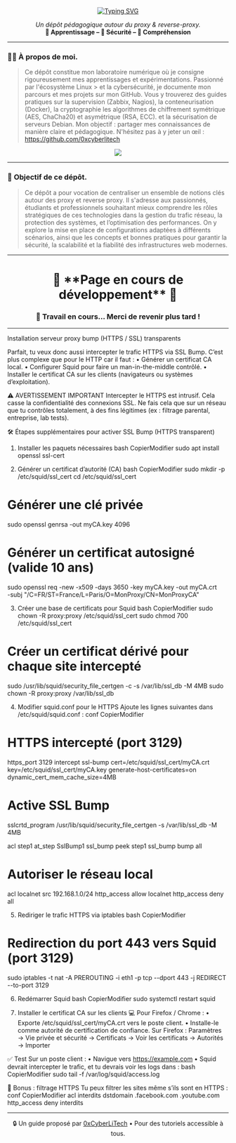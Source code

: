 <div align="center">

<a href="https://github.com/0xCyberLiTech">
  <img src="https://readme-typing-svg.herokuapp.com?font=Fira+Code&size=32&pause=1000&color=D14A4A&center=true&vCenter=true&width=650&lines=LES+PROXIES;LES+REVERSES+PROXIES;Introduction;Fonctionnement+de+Base;Sécurité+et+Confidentialité" alt="Typing SVG" />
</a>

<p align="center">
  <em>Un dépôt pédagogique autour du proxy & reverse-proxy.</em><br>
  <b>📘 Apprentissage – 🔐 Sécurité – 🧠 Compréhension</b>
</p>

</div>

---

### 👨‍💻 **À propos de moi.**

> Ce dépôt constitue mon laboratoire numérique où je consigne rigoureusement mes apprentissages et expérimentations. Passionné par l'écosystème Linux > et la cybersécurité, je
> documente mon parcours et mes projets sur mon GitHub. Vous y trouverez des guides pratiques sur la supervision (Zabbix,
> Nagios), la conteneurisation (Docker), la cryptographie les algorithmes de chiffrement symétrique (AES, ChaCha20) et asymétrique (RSA, ECC).  et la
> sécurisation de serveurs Debian. Mon objectif : partager mes connaissances de manière claire et pédagogique. N'hésitez pas à y jeter un œil : https://github.com/0xcyberlitech

<p align="center">
  <a href="https://skillicons.dev">
    <img src="https://skillicons.dev/icons?i=linux,debian,bash,docker,nginx,grafana,prometheus,git,vim" />
  </a>
</p>

---

### 🎯 **Objectif de ce dépôt.**

> Ce dépôt a pour vocation de centraliser un ensemble de notions clés autour des proxy et reverse proxy. Il s'adresse aux passionnés, étudiants et professionnels souhaitant mieux comprendre les rôles stratégiques de ces technologies dans la
> gestion du trafic réseau, la protection des systèmes, et l’optimisation des performances.
> On y explore la mise en place de configurations adaptées à différents scénarios, ainsi que les concepts et bonnes pratiques pour garantir la sécurité, la scalabilité et la fiabilité des infrastructures web modernes.

---

<h1 align="center"> 🚧 **Page en cours de développement** 🚧</h1>
<h3 align="center"> 🔧 Travail en cours... Merci de revenir plus tard !</h3>

---

Installation serveur proxy bump (HTTPS / SSL) transparents

Parfait, tu veux donc aussi intercepter le trafic HTTPS via SSL Bump. C’est plus complexe que pour le HTTP car il faut :
    • Générer un certificat CA local.
    • Configurer Squid pour faire un man-in-the-middle contrôlé.
    • Installer le certificat CA sur les clients (navigateurs ou systèmes d’exploitation).

⚠️ AVERTISSEMENT IMPORTANT
Intercepter le HTTPS est intrusif. Cela casse la confidentialité des connexions SSL. Ne fais cela que sur un réseau que tu contrôles totalement, à des fins légitimes (ex : filtrage parental, entreprise, lab tests).

🛠 Étapes supplémentaires pour activer SSL Bump (HTTPS transparent)

1. Installer les paquets nécessaires
bash
CopierModifier
sudo apt install openssl ssl-cert

2. Générer un certificat d’autorité (CA)
bash
CopierModifier
sudo mkdir -p /etc/squid/ssl_cert
cd /etc/squid/ssl_cert

# Générer une clé privée
sudo openssl genrsa -out myCA.key 4096

# Générer un certificat autosigné (valide 10 ans)
sudo openssl req -new -x509 -days 3650 -key myCA.key -out myCA.crt \
    -subj "/C=FR/ST=France/L=Paris/O=MonProxy/CN=MonProxyCA"

3. Créer une base de certificats pour Squid
bash
CopierModifier
sudo chown -R proxy:proxy /etc/squid/ssl_cert
sudo chmod 700 /etc/squid/ssl_cert

# Créer un certificat dérivé pour chaque site intercepté
sudo /usr/lib/squid/security_file_certgen -c -s /var/lib/ssl_db -M 4MB
sudo chown -R proxy:proxy /var/lib/ssl_db

4. Modifier squid.conf pour le HTTPS
Ajoute les lignes suivantes dans /etc/squid/squid.conf :
conf
CopierModifier
# HTTPS intercepté (port 3129)
https_port 3129 intercept ssl-bump cert=/etc/squid/ssl_cert/myCA.crt key=/etc/squid/ssl_cert/myCA.key generate-host-certificates=on dynamic_cert_mem_cache_size=4MB

# Active SSL Bump
sslcrtd_program /usr/lib/squid/security_file_certgen -s /var/lib/ssl_db -M 4MB

acl step1 at_step SslBump1
ssl_bump peek step1
ssl_bump bump all

# Autoriser le réseau local
acl localnet src 192.168.1.0/24
http_access allow localnet
http_access deny all

5. Rediriger le trafic HTTPS via iptables
bash
CopierModifier
# Redirection du port 443 vers Squid (port 3129)
sudo iptables -t nat -A PREROUTING -i eth1 -p tcp --dport 443 -j REDIRECT --to-port 3129

6. Redémarrer Squid
bash
CopierModifier
sudo systemctl restart squid

7. Installer le certificat CA sur les clients
💻 Pour Firefox / Chrome :
    • Exporte /etc/squid/ssl_cert/myCA.crt vers le poste client.
    • Installe-le comme autorité de certification de confiance.
Sur Firefox :
Paramètres → Vie privée et sécurité → Certificats → Voir les certificats → Autorités → Importer

✅ Test
Sur un poste client :
    • Navigue vers https://example.com
    • Squid devrait intercepter le trafic, et tu devrais voir les logs dans :
bash
CopierModifier
sudo tail -f /var/log/squid/access.log

🔐 Bonus : filtrage HTTPS
Tu peux filtrer les sites même s’ils sont en HTTPS :
conf
CopierModifier
acl interdits dstdomain .facebook.com .youtube.com
http_access deny interdits


---

<p align="center">
  🔒 Un guide proposé par <a href="https://github.com/0xCyberLiTech">0xCyberLiTech</a> • Pour des tutoriels accessible à tous.
</p>

